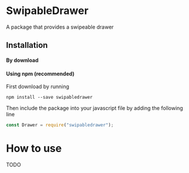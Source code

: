 # SwipableDrawer

A package that provides a swipeable drawer

## Installation

#### By download

#### Using npm (recommended)
First download by running
```
npm install --save swipabledrawer
```

Then include the package into your javascript file by adding the following line
```js
const Drawer = require("swipabledrawer");
```

# How to use
TODO
